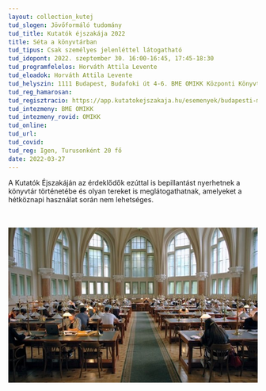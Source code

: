 ```yaml
---
layout: collection_kutej
tud_slogen: Jövőformáló tudomány
tud_title: Kutatók éjszakája 2022
title: Séta a könyvtárban
tud_tipus: Csak személyes jelenléttel látogatható
tud_idopont: 2022. szeptember 30. 16:00-16:45, 17:45-18:30
tud_programfelelos: Horváth Attila Levente
tud_eloadok: Horváth Attila Levente
tud_helyszin: 1111 Budapest, Budafoki út 4-6. BME OMIKK Központi Könyvtár
tud_reg_hamarosan:
tud_regisztracio: https://app.kutatokejszakaja.hu/esemenyek/budapesti-muszaki-es-gazdasagtudomanyi-egyetem/seta-a-konytarban
tud_intezmeny: BME OMIKK
tud_intezmeny_rovid: OMIKK
tud_online:
tud_url: 
tud_covid:
tud_reg: Igen, Turusonként 20 fő
date: 2022-03-27
---
```


A Kutatók Éjszakáján az érdeklődők ezúttal is bepillantást nyerhetnek a könyvtár történetébe és olyan tereket is meglátogathatnak, amelyeket a hétköznapi használat során nem lehetséges.


<br><br>
<img src="images/seta_a_konyvtarban.jpg" max-width="500" class="center" max-width="500" class="center">